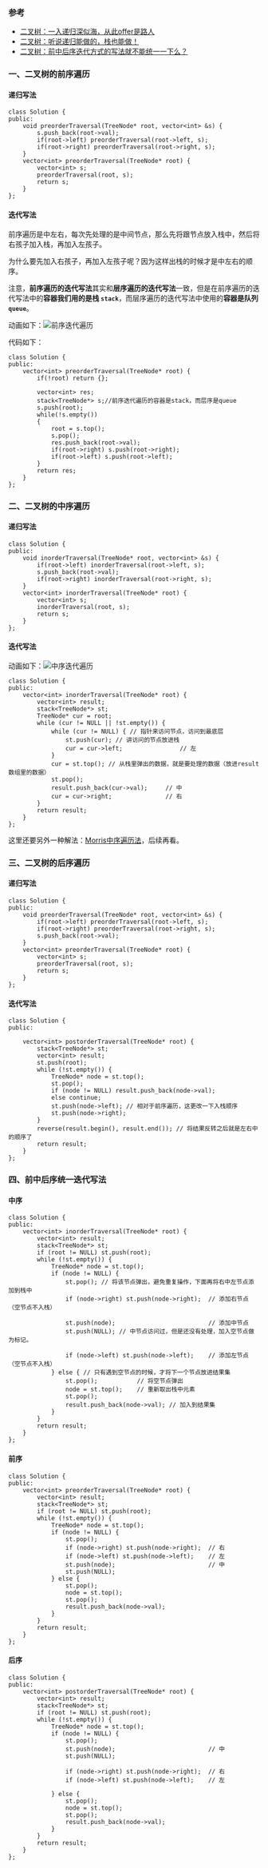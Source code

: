 ### 参考

- [二叉树：一入递归深似海，从此offer是路人](https://mp.weixin.qq.com/s?__biz=MzUxNjY5NTYxNA==&mid=2247484654&idx=1&sn=0c22c8b8771acc2387bf37ac255749f0&scene=21#wechat_redirect)
- [二叉树：听说递归能做的，栈也能做！](https://mp.weixin.qq.com/s/c_zCrGHIVlBjUH_hJtghCg)
- [二叉树：前中后序迭代方式的写法就不能统一一下么？](https://mp.weixin.qq.com/s?__biz=MzUxNjY5NTYxNA==&mid=2247484687&idx=1&sn=85cd297b3c9927467e4048b1f50aa938&chksm=f9a2365eced5bf48d5a0396268d8ace02bc7d43effd824fea1925a7f27c7d35e65ed8c2cb787&cur_album_id=1485825793120387074&scene=190#rd)

### 一、二叉树的前序遍历

#### 递归写法

```C++{.line-numbers}
class Solution {
public:
    void preorderTraversal(TreeNode* root, vector<int> &s) {
        s.push_back(root->val);
        if(root->left) preorderTraversal(root->left, s);
        if(root->right) preorderTraversal(root->right, s);
    }
    vector<int> preorderTraversal(TreeNode* root) {
        vector<int> s;
        preorderTraversal(root, s);
        return s;
    }
};
```

#### 迭代写法

前序遍历是中左右，每次先处理的是中间节点，那么先将跟节点放入栈中，然后将右孩子加入栈，再加入左孩子。

为什么要先加入右孩子，再加入左孩子呢？因为这样出栈的时候才是中左右的顺序。

注意，**前序遍历的迭代写法**其实和**层序遍历的迭代写法**一致，但是在前序遍历的迭代写法中的**容器我们用的是栈 `stack`**，而层序遍历的迭代写法中使用的**容器是队列 `queue`**。

动画如下：![前序迭代遍历](./fig/前序迭代遍历.gif)

代码如下：

```C++{.line-numbers}
class Solution {
public:
    vector<int> preorderTraversal(TreeNode* root) {
        if(!root) return {};

        vector<int> res;
        stack<TreeNode*> s;//前序迭代遍历的容器是stack，而层序是queue
        s.push(root);
        while(!s.empty())
        {
            root = s.top();
            s.pop();
            res.push_back(root->val);
            if(root->right) s.push(root->right);
            if(root->left) s.push(root->left);
        }
        return res;
    }
};
```

### 二、二叉树的中序遍历

#### 递归写法

```C++{.line-numbers}
class Solution {
public:
    void inorderTraversal(TreeNode* root, vector<int> &s) {
        if(root->left) inorderTraversal(root->left, s);
        s.push_back(root->val);
        if(root->right) inorderTraversal(root->right, s);
    }
    vector<int> inorderTraversal(TreeNode* root) {
        vector<int> s;
        inorderTraversal(root, s);
        return s;
    }
};
```

#### 迭代写法

动画如下：![中序迭代遍历](./fig/中序迭代遍历.gif)

```C++{.line-numbers}
class Solution {
public:
    vector<int> inorderTraversal(TreeNode* root) {
        vector<int> result;
        stack<TreeNode*> st;
        TreeNode* cur = root;
        while (cur != NULL || !st.empty()) {
            while (cur != NULL) { // 指针来访问节点，访问到最底层
                st.push(cur); // 讲访问的节点放进栈
                cur = cur->left;                // 左
            }
            cur = st.top(); // 从栈里弹出的数据，就是要处理的数据（放进result数组里的数据）
            st.pop();
            result.push_back(cur->val);     // 中
            cur = cur->right;               // 右
        }
        return result;
    }
};
```

这里还要另外一种解法：[Morris中序遍历法](https://leetcode-cn.com/problems/binary-tree-inorder-traversal/solution/er-cha-shu-de-zhong-xu-bian-li-by-leetcode-solutio/)，后续再看。

### 三、二叉树的后序遍历

#### 递归写法

```C++{.line-numbers}
class Solution {
public:
    void preorderTraversal(TreeNode* root, vector<int> &s) {
        if(root->left) preorderTraversal(root->left, s);
        if(root->right) preorderTraversal(root->right, s);
        s.push_back(root->val);
    }
    vector<int> preorderTraversal(TreeNode* root) {
        vector<int> s;
        preorderTraversal(root, s);
        return s;
    }
};
```

#### 迭代写法

```C++{.line-numbers}
class Solution {
public:

    vector<int> postorderTraversal(TreeNode* root) {
        stack<TreeNode*> st;
        vector<int> result;
        st.push(root);
        while (!st.empty()) {
            TreeNode* node = st.top();
            st.pop();
            if (node != NULL) result.push_back(node->val);
            else continue;
            st.push(node->left); // 相对于前序遍历，这更改一下入栈顺序
            st.push(node->right);
        }
        reverse(result.begin(), result.end()); // 将结果反转之后就是左右中的顺序了
        return result;
    }
};
```

### 四、前中后序统一迭代写法

#### 中序

```C++{.line-numbers}
class Solution {
public:
    vector<int> inorderTraversal(TreeNode* root) {
        vector<int> result;
        stack<TreeNode*> st;
        if (root != NULL) st.push(root);
        while (!st.empty()) {
            TreeNode* node = st.top();
            if (node != NULL) {
                st.pop(); // 将该节点弹出，避免重复操作，下面再将右中左节点添加到栈中
                if (node->right) st.push(node->right);  // 添加右节点（空节点不入栈）

                st.push(node);                          // 添加中节点
                st.push(NULL); // 中节点访问过，但是还没有处理，加入空节点做为标记。

                if (node->left) st.push(node->left);    // 添加左节点（空节点不入栈）
            } else { // 只有遇到空节点的时候，才将下一个节点放进结果集
                st.pop();           // 将空节点弹出
                node = st.top();    // 重新取出栈中元素
                st.pop();
                result.push_back(node->val); // 加入到结果集
            }
        }
        return result;
    }
};
```

#### 前序

```C++{.line-numbers}
class Solution {
public:
    vector<int> preorderTraversal(TreeNode* root) {
        vector<int> result;
        stack<TreeNode*> st;
        if (root != NULL) st.push(root);
        while (!st.empty()) {
            TreeNode* node = st.top();
            if (node != NULL) {
                st.pop();
                if (node->right) st.push(node->right);  // 右
                if (node->left) st.push(node->left);    // 左
                st.push(node);                          // 中
                st.push(NULL);
            } else {
                st.pop();
                node = st.top();
                st.pop();
                result.push_back(node->val);
            }
        }
        return result;
    }
};
```

#### 后序

```C++{.line-numbers}
class Solution {
public:
    vector<int> postorderTraversal(TreeNode* root) {
        vector<int> result;
        stack<TreeNode*> st;
        if (root != NULL) st.push(root);
        while (!st.empty()) {
            TreeNode* node = st.top();
            if (node != NULL) {
                st.pop();
                st.push(node);                          // 中
                st.push(NULL);

                if (node->right) st.push(node->right);  // 右
                if (node->left) st.push(node->left);    // 左

            } else {
                st.pop();
                node = st.top();
                st.pop();
                result.push_back(node->val);
            }
        }
        return result;
    }
};
```
